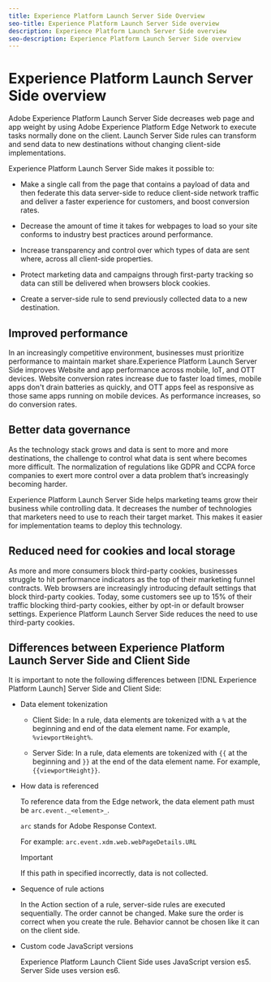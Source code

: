 ```yaml
---
title: Experience Platform Launch Server Side Overview
seo-title: Experience Platform Launch Server Side overview
description: Experience Platform Launch Server Side overview
seo-description: Experience Platform Launch Server Side overview
---
```


# Experience Platform Launch Server Side overview

Adobe Experience Platform Launch Server Side decreases web page and app weight by using Adobe Experience Platform Edge Network to execute tasks normally done on the client. Launch Server Side rules can transform and send data to new destinations without changing client-side implementations.

Experience Platform Launch Server Side makes it possible to:

* Make a single call from the page that contains a payload of data and then federate this data server-side to reduce client-side network traffic and deliver a faster experience for customers, and boost conversion rates.

* Decrease the amount of time it takes for webpages to load so your site conforms to industry best practices around performance.

* Increase transparency and control over which types of data are sent where, across all client-side properties.

* Protect marketing data and campaigns through first-party tracking so data can still be delivered when browsers block cookies.

* Create a server-side rule to send previously collected data to a new destination.

## Improved performance

In an increasingly competitive environment, businesses must prioritize performance to maintain market share.Experience Platform Launch Server Side improves Website and app performance across mobile, IoT, and OTT devices. Website conversion rates increase due to faster load times, mobile apps don't drain batteries as quickly, and OTT apps feel as responsive as those same apps running on mobile devices. As performance increases, so do conversion rates. 

## Better data governance

As the technology stack grows and data is sent to more and more destinations, the challenge to control what data is sent where becomes more difficult. The normalization of regulations like GDPR and CCPA force companies to exert more control over a data problem that’s increasingly becoming harder.

Experience Platform Launch Server Side helps marketing teams grow their business while controlling data. It decreases the number of technologies that marketers need to use to reach their target market. This makes it easier for implementation teams to deploy this technology.   

## Reduced need for cookies and local storage

As more and more consumers block third-party cookies, businesses struggle to hit performance indicators as the top of their marketing funnel contracts. Web browsers are increasingly introducing default settings that block third-party cookies. Today, some customers see up to 15% of their traffic blocking third-party cookies, either by opt-in or default browser settings. Experience Platform Launch Server Side reduces the need to use third-party cookies. 

## Differences between Experience Platform Launch Server Side and Client Side

It is important to note the following differences between [!DNL Experience Platform Launch] Server Side and Client Side:

* Data element tokenization

    * Client Side: In a rule, data elements are tokenized with a `%` at the beginning and end of the data element name. For example, `%viewportHeight%`.

    * Server Side: In a rule, data elements are tokenized with `{{` at the beginning and `}}` at the end of the data element name. For example, `{{viewportHeight}}`.

* How data is referenced
    
    To reference data from the Edge network, the data element path must be `arc.event._<element>_`.
    
    `arc` stands for Adobe Response Context.

    For example: `arc.event.xdm.web.webPageDetails.URL`
    
    >[!IMPORTANT]
    >
    >If this path in specified incorrectly, data is not collected.
    

* Sequence of rule actions

    In the Action section of a rule, server-side rules are executed sequentially. The order cannot be changed. Make sure the order is correct when you create the rule. Behavior cannot be chosen like it can on the client side.

* Custom code JavaScript versions

    Experience Platform Launch Client Side uses JavaScript version es5. Server Side uses version es6.

<!--doc Adobe Cloud Connector extension, get from Jon>